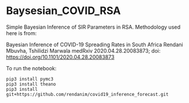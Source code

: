 # Baysesian_COVID_RSA

Simple Bayesian Inference of SIR Parameters in RSA. Methodology used here is from:

Bayesian Inference of COVID-19 Spreading Rates in South Africa
Rendani Mbuvha, Tshilidzi Marwala
medRxiv 2020.04.28.20083873; doi: https://doi.org/10.1101/2020.04.28.20083873

To run the notebook:

```
pip3 install pymc3
pip3 install theano 
pip3 install git+https://github.com/rendanim/covid19_inference_forecast.git


```
